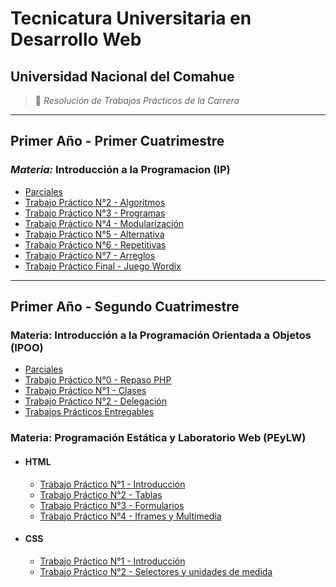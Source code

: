 # **Tecnicatura Universitaria en Desarrollo Web**

## Universidad Nacional del Comahue

> :book: *Resolución de Trabajos Prácticos de la Carrera*

---

## **Primer Año - Primer Cuatrimestre**

### *Materia:* Introducción a la Programacion (IP)

- [Parciales](https://github.com/ELHACHESALTA/TUDW/tree/main/Introducci%C3%B3n%20a%20la%20Programaci%C3%B3n/Parciales)
- [Trabajo Práctico N°2 - Algoritmos](https://github.com/ELHACHESALTA/TUDW/tree/main/Introducci%C3%B3n%20a%20la%20Programaci%C3%B3n/TP2%20-%20Algoritmos)
- [Trabajo Práctico N°3 - Programas](https://github.com/ELHACHESALTA/TUDW/tree/main/Introducci%C3%B3n%20a%20la%20Programaci%C3%B3n/TP3%20-%20Programas)
- [Trabajo Práctico N°4 - Modularización](https://github.com/ELHACHESALTA/TUDW/tree/main/Introducci%C3%B3n%20a%20la%20Programaci%C3%B3n/TP4%20-%20Modularizaci%C3%B3n)
- [Trabajo Práctico N°5 - Alternativa](https://github.com/ELHACHESALTA/TUDW/tree/main/Introducci%C3%B3n%20a%20la%20Programaci%C3%B3n/TP5%20-%20Alternativa)
- [Trabajo Práctico N°6 - Repetitivas](https://github.com/ELHACHESALTA/TUDW/tree/main/Introducci%C3%B3n%20a%20la%20Programaci%C3%B3n/TP6%20-%20Repetitivas)
- [Trabajo Práctico N°7 - Arreglos](https://github.com/ELHACHESALTA/TUDW/tree/main/Introducci%C3%B3n%20a%20la%20Programaci%C3%B3n/TP7%20-%20Arreglos)
- [Trabajo Práctico Final - Juego Wordix](https://github.com/ELHACHESALTA/wordix)

---

## **Primer Año - Segundo Cuatrimestre**

### Materia: Introducción a la Programación Orientada a Objetos (IPOO)

- [Parciales](https://github.com/ELHACHESALTA/TUDW/tree/main/Introducci%C3%B3n%20a%20la%20Programaci%C3%B3n%20Orientada%20a%20Objetos/Parciales)
- [Trabajo Práctico N°0 - Repaso PHP](https://github.com/ELHACHESALTA/TUDW/tree/main/Introducci%C3%B3n%20a%20la%20Programaci%C3%B3n%20Orientada%20a%20Objetos/TP0%20-%20Repaso%20PHP)
- [Trabajo Práctico N°1 - Clases](https://github.com/ELHACHESALTA/TUDW/tree/main/Introducci%C3%B3n%20a%20la%20Programaci%C3%B3n%20Orientada%20a%20Objetos/TP1%20-%20Clases)
- [Trabajo Práctico N°2 - Delegación](https://github.com/ELHACHESALTA/TUDW/tree/main/Introducci%C3%B3n%20a%20la%20Programaci%C3%B3n%20Orientada%20a%20Objetos/TP2%20-%20Delegaci%C3%B3n)
- [Trabajos Prácticos Entregables](https://github.com/ELHACHESALTA/Entregables_IPOO_2023)

### Materia: Programación Estática y Laboratorio Web (PEyLW)

- #### HTML

    - [Trabajo Práctico N°1 - Introducción](https://github.com/ELHACHESALTA/TUDW/tree/main/Programaci%C3%B3n%20Est%C3%A1tica%20y%20Laboratorio%20Web/TP1%20-%20HTML%20Introducci%C3%B3n)
    - [Trabajo Práctico N°2 - Tablas](https://github.com/ELHACHESALTA/TUDW/tree/main/Programaci%C3%B3n%20Est%C3%A1tica%20y%20Laboratorio%20Web/TP2%20-%20HTML%20Tablas)
    - [Trabajo Práctico N°3 - Formularios](https://github.com/ELHACHESALTA/TUDW/tree/main/Programaci%C3%B3n%20Est%C3%A1tica%20y%20Laboratorio%20Web/TP3%20-%20HTML%20Formularios)
    - [Trabajo Práctico N°4 - Iframes y Multimedia](https://github.com/ELHACHESALTA/TUDW/tree/main/Programaci%C3%B3n%20Est%C3%A1tica%20y%20Laboratorio%20Web/TP4%20-%20HTML%20Iframes%20y%20Multimedia)

- #### CSS

    - [Trabajo Práctico N°1 - Introducción](https://github.com/ELHACHESALTA/TUDW/tree/main/Programaci%C3%B3n%20Est%C3%A1tica%20y%20Laboratorio%20Web/2%20CSS%20-%20TP1%20Introducci%C3%B3n)
    - [Trabajo Práctico N°2 - Selectores y unidades de medida](https://github.com/ELHACHESALTA/TUDW/tree/main/Programaci%C3%B3n%20Est%C3%A1tica%20y%20Laboratorio%20Web/2%20CSS%20-%20TP2%20Selectores%20y%20unidades%20de%20medida)